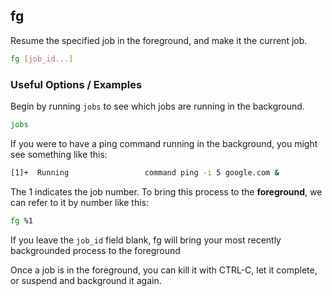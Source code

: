 ---
---

fg
--
Resume the specified job in the foreground, and make it the current job.
<!-- one line explanation would go here -->

<!-- minimal example --> 
~~~ bash
fg [job_id...]
~~~
<!--more-->

### Useful Options / Examples

Begin by running `jobs` to see which jobs are running in the background.
<!-- example --> 

~~~ bash
jobs
~~~

If you were to have a ping command running in the background, you might see something like this:

~~~ bash
[1]+  Running                 command ping -i 5 google.com &
~~~

The 1 indicates the job number. To bring this process to the **foreground**, we can refer to it by number like this:

~~~ bash
fg %1
~~~

If you leave the `job_id` field blank, fg will bring your most recently backgrounded process to the foreground

Once a job is in the foreground, you can kill it with CTRL-C, let it complete, or suspend and background it again.
